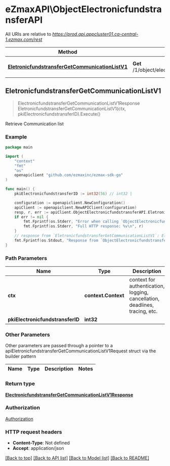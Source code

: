 # eZmaxAPI\ObjectElectronicfundstransferAPI

All URIs are relative to *https://prod.api.appcluster01.ca-central-1.ezmax.com/rest*

Method | HTTP request | Description
------------- | ------------- | -------------
[**EletronicfundstransferGetCommunicationListV1**](ObjectElectronicfundstransferAPI.md#EletronicfundstransferGetCommunicationListV1) | **Get** /1/object/electronicfundstransfer/{pkiElectronicfundstransferID}/getCommunicationList | Retrieve Communication list



## EletronicfundstransferGetCommunicationListV1

> ElectronicfundstransferGetCommunicationListV1Response EletronicfundstransferGetCommunicationListV1(ctx, pkiElectronicfundstransferID).Execute()

Retrieve Communication list



### Example

```go
package main

import (
    "context"
    "fmt"
    "os"
    openapiclient "github.com/ezmaxinc/ezmax-sdk-go"
)

func main() {
    pkiElectronicfundstransferID := int32(56) // int32 | 

    configuration := openapiclient.NewConfiguration()
    apiClient := openapiclient.NewAPIClient(configuration)
    resp, r, err := apiClient.ObjectElectronicfundstransferAPI.EletronicfundstransferGetCommunicationListV1(context.Background(), pkiElectronicfundstransferID).Execute()
    if err != nil {
        fmt.Fprintf(os.Stderr, "Error when calling `ObjectElectronicfundstransferAPI.EletronicfundstransferGetCommunicationListV1``: %v\n", err)
        fmt.Fprintf(os.Stderr, "Full HTTP response: %v\n", r)
    }
    // response from `EletronicfundstransferGetCommunicationListV1`: ElectronicfundstransferGetCommunicationListV1Response
    fmt.Fprintf(os.Stdout, "Response from `ObjectElectronicfundstransferAPI.EletronicfundstransferGetCommunicationListV1`: %v\n", resp)
}
```

### Path Parameters


Name | Type | Description  | Notes
------------- | ------------- | ------------- | -------------
**ctx** | **context.Context** | context for authentication, logging, cancellation, deadlines, tracing, etc.
**pkiElectronicfundstransferID** | **int32** |  | 

### Other Parameters

Other parameters are passed through a pointer to a apiEletronicfundstransferGetCommunicationListV1Request struct via the builder pattern


Name | Type | Description  | Notes
------------- | ------------- | ------------- | -------------


### Return type

[**ElectronicfundstransferGetCommunicationListV1Response**](ElectronicfundstransferGetCommunicationListV1Response.md)

### Authorization

[Authorization](../README.md#Authorization)

### HTTP request headers

- **Content-Type**: Not defined
- **Accept**: application/json

[[Back to top]](#) [[Back to API list]](../README.md#documentation-for-api-endpoints)
[[Back to Model list]](../README.md#documentation-for-models)
[[Back to README]](../README.md)

